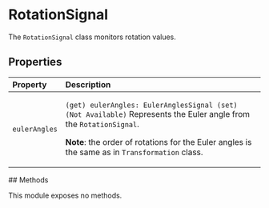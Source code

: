 # RotationSignal

The `RotationSignal` class monitors rotation values.

## Properties

<table>
  <thead>
    <tr>
      <th style="text-align:left">Property</th>
      <th style="text-align:left">Description</th>
    </tr>
  </thead>
  <tbody>
    <tr>
      <td style="text-align:left"><code>eulerAngles</code>
      </td>
      <td style="text-align:left">
        <p><code>(get) eulerAngles: EulerAnglesSignal (set) (Not Available)</code> Represents
          the Euler angle from the <code>RotationSignal</code>.</p>
        <p><b>Note</b>: the order of rotations for the Euler angles is the same as
          in <code>Transformation</code> class.</p>
      </td>
    </tr>
  </tbody>
</table>## Methods

This module exposes no methods.

